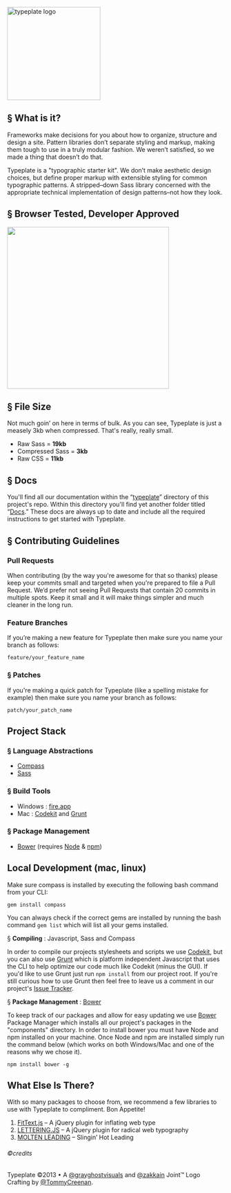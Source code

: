 <a href="//typeplate.com"><img src="http://typeplate.com/img/logo.png" alt="typeplate logo" width="216" height="216"></a>

## &sect; What is it?
Frameworks make decisions for you about how to organize, structure and design a site. Pattern libraries don&rsquo;t separate styling and markup, making them tough to use in a truly modular fashion. We weren&rsquo;t satisfied, so we made a thing that doesn&rsquo;t do that.

Typeplate is a "typographic starter kit". We don&rsquo;t make aesthetic design choices, but define proper markup with extensible styling for common typographic patterns. A stripped&ndash;down Sass library concerned with the appropriate technical implementation of design patterns&ndash;not how they look.

## &sect; Browser Tested, Developer Approved
<img src="https://raw.github.com/paulirish/browser-logos/master/all-desktop.png" alt="" width="375">

## &sect; File Size
Not much goin&rsquo; on here in terms of bulk. As you can see, Typeplate is just a measely 3kb when compressed. That's really, really small.

- Raw Sass = **19kb**
- Compressed Sass = **3kb**
- Raw CSS = **11kb**

## &sect; Docs
You'll find all our documentation within the “[typeplate](https://github.com/typeplate/typeplate.github.io/tree/master/typeplate)” directory of this project's repo. Within this directory you'll find yet another folder titled “[Docs](https://github.com/typeplate/typeplate.github.io/tree/master/typeplate/docs).” These docs are always up to date and include all the required instructions to get started with Typeplate.

## &sect; Contributing Guidelines
### Pull Requests
When contributing (by the way you're awesome for that so thanks) please keep your commits small and targeted when you're prepared to file a Pull Request. We&rsquo;d prefer not seeing Pull Requests that contain 20 commits in multiple spots. Keep it small and it will make things simpler and much cleaner in the long run.

### Feature Branches
If you&rsquo;re making a new feature for Typeplate then make sure you name your branch as follows:

	feature/your_feature_name

### &sect; Patches
If you're making a quick patch for Typeplate (like a spelling mistake for example) then make sure you name your branch as follows:

	patch/your_patch_name

## Project Stack
### &sect; Language Abstractions

- [Compass](http://compass-style.org)
- [Sass](http://sass-lang.com)

### &sect; Build Tools

- Windows : [fire.app](http://fireapp.handlino.com)
- Mac : [Codekit](http://incident57.com/codekit) and [Grunt](http://gruntjs.com)

### &sect; Package Management

- [Bower](http://twitter.github.com/bower) (requires [Node](http://nodejs.org) &amp; [npm](https://npmjs.org))


## Local Development (mac, linux)

Make sure compass is installed by executing the following bash command from your CLI:

	gem install compass

You can always check if the correct gems are installed by running the bash command ``gem list`` which will list all your gems installed.

&sect; **Compiling** : Javascript, Sass and Compass

In order to compile our projects stylesheets and scripts we use [Codekit](http://incident57.com/codekit), but you can also use [Grunt](http://gruntjs.com) which is platform independent Javascript that uses the CLI to help optimize our code much like Codekit (minus the GUI). If you'd like to use Grunt just run ``npm install`` from our project root. If you're still curious how to use Grunt then feel free to leave us a comment in our project's [Issue Tracker](https://github.com/typeplate/typeplate.github.com/issues).

&sect; **Package Management** : [Bower](http://twitter.github.com/bower)

To keep track of our packages and allow for easy updating we use [Bower](http://twitter.github.com/bower) Package Manager which installs all our project's packages in the "components" directory. In order to install bower you must have Node and npm installed on your machine. Once Node and npm are installed simply run the command below  (which works on both Windows/Mac and one of the reasons why we chose it).

	npm install bower -g

## What Else Is There?
With so many packages to choose from, we recommend a few libraries to use with Typeplate to compliment. Bon Appetite!

1. [FitText.js](http://fittextjs.com) &ndash; A jQuery plugin for inflating web type
2. [LETTERING.JS](http://letteringjs.com) &ndash; A jQuery plugin for radical web typography
3. [MOLTEN LEADING](https://github.com/Wilto/Molten-Leading) &ndash; Slingin&rsquo; Hot Leading

###### ©credits
Typeplate &copy;2013 &bull; A [@grayghostvisuals](https://twitter.com/gryghostvisuals) and [@zakkain](https://twitter.com/zakkain) Joint™
Logo Crafting by [@TommyCreenan](https://twitter.com/TommyCreenan).
